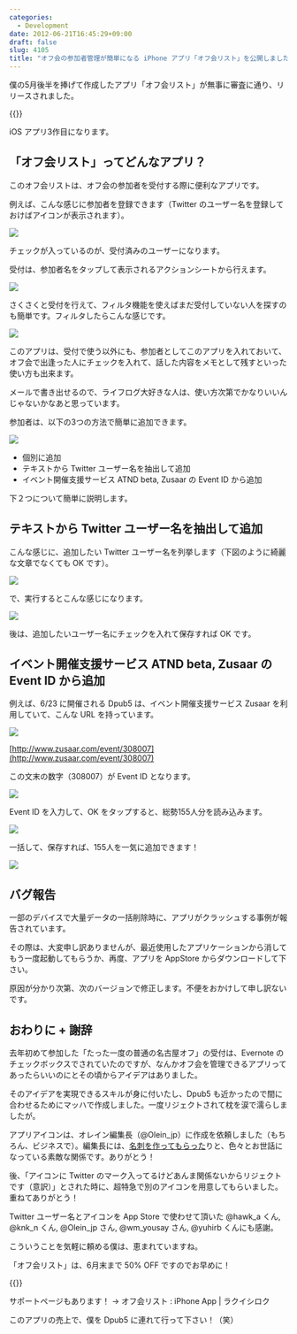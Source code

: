 ```yaml
---
categories:
  - Development
date: 2012-06-21T16:45:29+09:00
draft: false
slug: 4105
title: "オフ会の参加者管理が簡単になる iPhone アプリ「オフ会リスト」を公開しました！"
---
```


僕の5月後半を捧げて作成したアプリ「オフ会リスト」が無事に審査に通り、リリースされました。

{{<app id="533017985" title="オフ会リスト - 参加者管理を簡単に 1.0（￥85）" src="http://a5.mzstatic.com/us/r30/Purple/v4/bb/ae/7f/bbae7fe1-2276-94ca-d6f6-73847f002af2/mza_7142949790401148668.100x100-75.png">}}

iOS アプリ3作目になります。

## 「オフ会リスト」ってどんなアプリ？

このオフ会リストは、オフ会の参加者を受付する際に便利なアプリです。

例えば、こんな感じに参加者を登録できます（Twitter のユーザー名を登録しておけばアイコンが表示されます）。

![](/images/2012/06/4105_1.png)

チェックが入っているのが、受付済みのユーザーになります。

受付は、参加者名をタップして表示されるアクションシートから行えます。

![](/images/2012/06/4105_2.png)

さくさくと受付を行えて、フィルタ機能を使えばまだ受付していない人を探すのも簡単です。フィルタしたらこんな感じです。

![](/images/2012/06/4105_3.png)

このアプリは、受付で使う以外にも、参加者としてこのアプリを入れておいて、オフ会で出逢った人にチェックを入れて、話した内容をメモとして残すといった使い方も出来ます。

メールで書き出せるので、ライフログ大好きな人は、使い方次第でかなりいいんじゃないかなあと思っています。

参加者は、以下の3つの方法で簡単に追加できます。

![](/images/2012/06/4105_4.png)

* 個別に追加
* テキストから Twitter ユーザー名を抽出して追加
* イベント開催支援サービス ATND beta, Zusaar の Event ID から追加

下２つについて簡単に説明します。

## テキストから Twitter ユーザー名を抽出して追加

こんな感じに、追加したい Twitter ユーザー名を列挙します（下図のように綺麗な文章でなくても OK です）。

![](/images/2012/06/4105_5.png)

で、実行するとこんな感じになります。

![](/images/2012/06/4105_6.png)

後は、追加したいユーザー名にチェックを入れて保存すれば OK です。

## イベント開催支援サービス ATND beta, Zusaar の Event ID から追加

例えば、6/23 に開催される Dpub5 は、イベント開催支援サービス Zusaar を利用していて、こんな URL を持っています。

![](/images/2012/06/4105_7.png)

[http://www.zusaar.com/event/308007](http://www.zusaar.com/event/308007)

この文末の数字（308007）が Event ID となります。

![](/images/2012/06/4105_8.png)

Event ID を入力して、OK をタップすると、総勢155人分を読み込みます。

![](/images/2012/06/4105_9.png)

一括して、保存すれば、155人を一気に追加できます！

![](/images/2012/06/4105_10.png)

## バグ報告

一部のデバイスで大量データの一括削除時に、アプリがクラッシュする事例が報告されています。

その際は、大変申し訳ありませんが、最近使用したアプリケーションから消してもう一度起動してもらうか、再度、アプリを AppStore からダウンロードして下さい。

原因が分かり次第、次のバージョンで修正します。不便をおかけして申し訳ないです。

## おわりに + 謝辞

去年初めて参加した「たった一度の普通の名古屋オフ」の受付は、Evernote のチェックボックスでされていたのですが、なんかオフ会を管理できるアプリってあったらいいのにとその頃からアイデアはありました。

そのアイデアを実現できるスキルが身に付いたし、Dpub5 も近かったので間に合わせるためにマッハで作成しました。一度リジェクトされて枕を涙で濡らしましたが。

アプリアイコンは、オレイン編集長（@Olein_jp）に作成を依頼しました（もちろん、ビジネスで）。編集長には、[名刺を作ってもらった](http://rakuishi.com/archives/3800/)りと、色々とお世話になっている素敵な関係です。ありがとう！

後、「アイコンに Twitter のマーク入ってるけどあんま関係ないからリジェクトです（意訳）」とされた時に、超特急で別のアイコンを用意してもらいました。重ねてありがとう！

Twitter ユーザー名とアイコンを App Store で使わせて頂いた @hawk_a くん, @knk_n くん, @Olein_jp さん, @wm_yousay さん, @yuhirb くんにも感謝。

こういうことを気軽に頼める僕は、恵まれていますね。

「オフ会リスト」は、6月末まで 50% OFF ですのでお早めに！

{{<app id="533017985" title="オフ会リスト - 参加者管理を簡単に 1.0（￥85）" src="http://a5.mzstatic.com/us/r30/Purple/v4/bb/ae/7f/bbae7fe1-2276-94ca-d6f6-73847f002af2/mza_7142949790401148668.100x100-75.png">}}

サポートページもあります！ → オフ会リスト : iPhone App | ラクイシロク

このアプリの売上で、僕を Dpub5 に連れて行って下さい！（笑）
